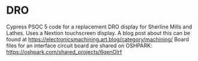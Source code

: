 # DRO
Cypress PSOC 5 code for a replacement DRO display for Sherline Mills and Lathes. Uses a Nextion touchscreen display.
A blog post about this can be found at https://electronicsmachining.art.blog/category/machining/
Board files for an interface circuit board are shared on OSHPARK: https://oshpark.com/shared_projects/6qenOlrf
